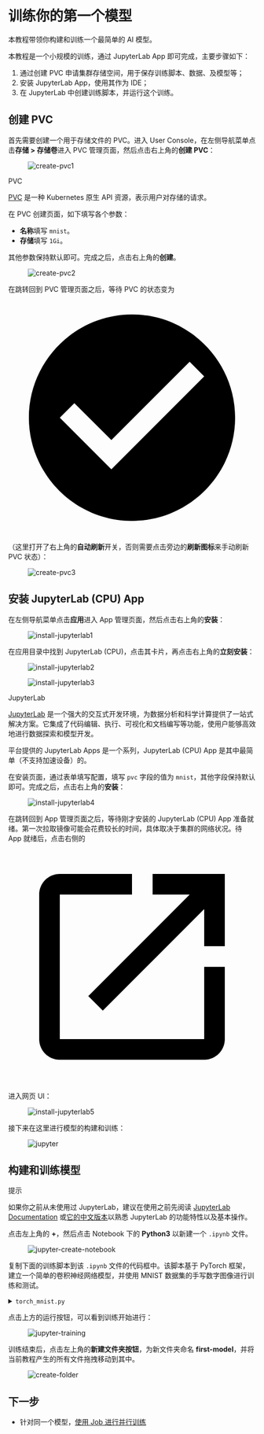 # 训练你的第一个模型

本教程带领你构建和训练一个最简单的 AI 模型。

本教程是一个小规模的训练，通过 JupyterLab App 即可完成，主要步骤如下：

1. 通过创建 PVC 申请集群存储空间，用于保存训练脚本、数据、及模型等；
2. 安装 JupyterLab App，使用其作为 IDE；
3. 在 JupyterLab 中创建训练脚本，并运行这个训练。

## 创建 PVC

首先需要创建一个用于存储文件的 PVC。进入 User Console，在左侧导航菜单点击**存储&nbsp;> 存储卷**进入 PVC 管理页面，然后点击右上角的**创建 PVC**：

<figure class="screenshot">
  <img alt="create-pvc1" src="../assets/get-started/training-first-model/create-pvc1.png" />
</figure>

<aside class="note info">
<div class="title">PVC</div>

[PVC](../api/storage/pvc.md) 是一种 Kubernetes 原生 API 资源，表示用户对存储的请求。

</aside>

在 PVC 创建页面，如下填写各个参数：

* **名称**填写 `mnist`。
* **存储**填写 `1Gi`。

其他参数保持默认即可。完成之后，点击右上角的**创建**。

<figure class="screenshot">
  <img alt="create-pvc2" src="../assets/get-started/training-first-model/create-pvc2.png" />
</figure>

在跳转回到 PVC 管理页面之后，等待 PVC 的状态变为 <span class="twemoji"><svg xmlns="http://www.w3.org/2000/svg" viewBox="0 0 24 24"><path d="M12 2C6.5 2 2 6.5 2 12s4.5 10 10 10 10-4.5 10-10S17.5 2 12 2m-2 15-5-5 1.41-1.41L10 14.17l7.59-7.59L19 8l-9 9Z"></path></svg></span>（这里打开了右上角的**自动刷新**开关，否则需要点击旁边的**刷新图标**来手动刷新 PVC 状态）：

<figure class="screenshot">
  <img alt="create-pvc3" src="../assets/get-started/training-first-model/create-pvc3.png" />
</figure>

## 安装 JupyterLab (CPU) App

在左侧导航菜单点击**应用**进入 App 管理页面，然后点击右上角的**安装**：

<figure class="screenshot">
  <img alt="install-jupyterlab1" src="../assets/get-started/training-first-model/install-jupyterlab1.png" />
</figure>

在应用目录中找到 JupyterLab (CPU)，点击其卡片，再点击右上角的**立刻安装**：

<figure class="screenshot">
  <img alt="install-jupyterlab2" src="../assets/get-started/training-first-model/install-jupyterlab2.png" />
</figure>

<figure class="screenshot">
  <img alt="install-jupyterlab3" src="../assets/get-started/training-first-model/install-jupyterlab3.png" />
</figure>

<aside class="note info">
<div class="title">JupyterLab</div>

[JupyterLab](../app/jupyterlab.md) 是一个强大的交互式开发环境，为数据分析和科学计算提供了一站式解决方案。它集成了代码编辑、执行、可视化和文档编写等功能，使用户能够高效地进行数据探索和模型开发。

平台提供的 JupyterLab Apps 是一个系列，JupyterLab (CPU) App 是其中最简单（不支持加速设备）的。

</aside>

在安装页面，通过表单填写配置，填写 `pvc` 字段的值为 `mnist`，其他字段保持默认即可。完成之后，点击右上角的**安装**：

<figure class="screenshot">
  <img alt="install-jupyterlab4" src="../assets/get-started/training-first-model/install-jupyterlab4.png" />
</figure>

在跳转回到 App 管理页面之后，等待刚才安装的 JupyterLab (CPU) App 准备就绪。第一次拉取镜像可能会花费较长的时间，具体取决于集群的网络状况。待 App 就绪后，点击右侧的 <span class="twemoji"><svg class="MuiSvgIcon-root MuiSvgIcon-colorPrimary MuiSvgIcon-fontSizeMedium css-jxtyyz" focusable="false" aria-hidden="true" viewBox="0 0 24 24" data-testid="OpenInNewIcon"><path d="M19 19H5V5h7V3H5c-1.11 0-2 .9-2 2v14c0 1.1.89 2 2 2h14c1.1 0 2-.9 2-2v-7h-2zM14 3v2h3.59l-9.83 9.83 1.41 1.41L19 6.41V10h2V3z"></path></svg></span> 进入网页 UI：

<figure class="screenshot">
  <img alt="install-jupyterlab5" src="../assets/get-started/training-first-model/install-jupyterlab5.png" />
</figure>

接下来在这里进行模型的构建和训练：

<figure class="screenshot">
  <img alt="jupyter" src="../assets/get-started/training-first-model/jupyter.png" />
</figure>

## 构建和训练模型

<aside class="note tip">
<div class="title">提示</div>

如果你之前从未使用过 JupyterLab，建议在使用之前先阅读 <a target="_blank" rel="noopener noreferrer" href="https://jupyterlab.readthedocs.io/en/latest/">JupyterLab Documentation</a> 或<a target="_blank" rel="noopener noreferrer" href="https://jupyterlab.pythonlang.cn/en/latest/">它的中文版本</a>以熟悉 JupyterLab 的功能特性以及基本操作。

</aside>

点击左上角的 **+**，然后点击 Notebook 下的 **Python3** 以新建一个 `.ipynb` 文件。

<figure class="screenshot">
  <img alt="jupyter-create-notebook" src="../assets/get-started/training-first-model/jupyter-create-notebook.png" />
</figure>

复制下面的训练脚本到该 `.ipynb` 文件的代码框中。该脚本基于 PyTorch 框架，建立一个简单的卷积神经网络模型，并使用 MNIST 数据集的手写数字图像进行训练和测试。

<details><summary><code class="hljs">torch_mnist.py</code></summary>

```python
{{#include ../assets/get-started/training-first-model/torch_mnist.py}}
```

</details>

点击上方的运行按钮，可以看到训练开始进行：

<figure class="screenshot">
  <img alt="jupyter-training" src="../assets/get-started/training-first-model/jupyter-training.png" />
</figure>

训练结束后，点击左上角的**新建文件夹按钮**，为新文件夹命名 **first-model**，并将当前教程产生的所有文件拖拽移动到其中。

<figure class="screenshot">
  <img alt="create-folder" src="../assets/get-started/training-first-model/create-folder.png" />
</figure>

## 下一步

* 针对同一个模型，[使用 Job 进行并行训练](./parallel-training.md)

